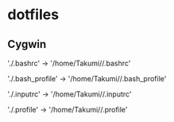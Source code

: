 # dotfiles

## Cygwin

'./.bashrc' -> '/home/Takumi//.bashrc'

'./.bash_profile' -> '/home/Takumi//.bash_profile'

'./.inputrc' -> '/home/Takumi//.inputrc'

'./.profile' -> '/home/Takumi//.profile'

